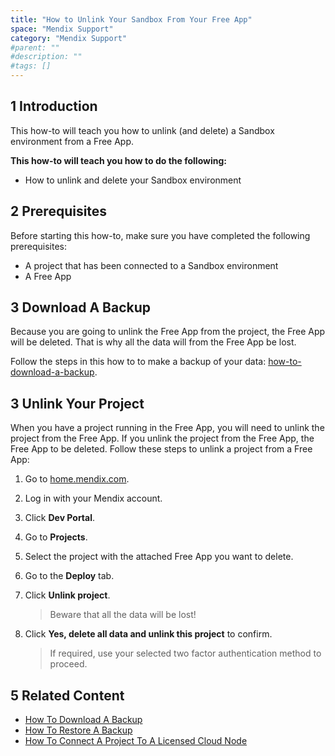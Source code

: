 ```yaml
---
title: "How to Unlink Your Sandbox From Your Free App"
space: "Mendix Support"
category: "Mendix Support"
#parent: ""
#description: ""
#tags: []
---
```


## 1 Introduction
This how-to will teach you how to unlink (and delete) a Sandbox environment from a Free App.

**This how-to will teach you how to do the following:**

*   How to unlink and delete your Sandbox environment

## 2 Prerequisites

Before starting this how-to, make sure you have completed the following prerequisites:

*   A project that has been connected to a Sandbox environment
*   A Free App

## 3 Download A Backup

Because you are going to unlink the Free App from the project, the Free App will be deleted. That is why all the data will from the Free App be lost.

Follow the steps in this how to to make a backup of your data: [how-to-download-a-backup](how-to-download-a-backup).

## 3 Unlink Your Project

When you have a project running in the Free App, you will need to unlink the project from the Free App. If you unlink the project from the Free App, the Free App to be deleted. Follow these steps to unlink a project from a Free App:

1.  Go to [home.mendix.com](http://home.mendix.com).
2.  Log in with your Mendix account.
3.  Click **Dev Portal**.
4.  Go to **Projects**.
5.  Select the project with the attached Free App you want to delete.
6.  Go to the **Deploy** tab.
7.  Click **Unlink project**.

    > Beware that all the data will be lost!

8.  Click **Yes, delete all data and unlink this project** to confirm.

    > If required, use your selected two factor authentication method to proceed.


## 5 Related Content
*   [How To Download A Backup](how-to-download-a-backup)
*   [How To Restore A Backup](how-to-restore-a-backup)
*   [How To Connect A Project To A Licensed Cloud Node](how-to-connect-a-project-to-a-licensed-node)
